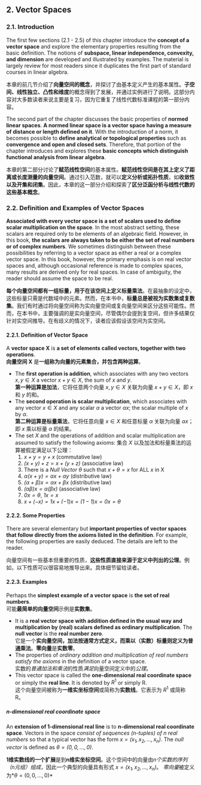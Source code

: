 ## 2. Vector Spaces
### 2.1. Introduction
The first few sections (2.1 - 2.5) of this chapter introduce the **concept of a vector space** and explore the elementary properties resulting from the basic definition. The notions of **subspace, linear independence, convexity, and dimension** are developed and illustrated by examples. The material is largely review for most readers since it duplicates the first part of standard courses in linear algebra.

本章的前几节介绍了**向量空间的概念**，并探讨了由基本定义产生的基本属性。**子空间、线性独立、凸性和维度**的概念得到了发展，并通过实例进行了说明。这部分内容对大多数读者来说主要是复习，因为它重复了线性代数标准课程的第一部分内容。

The second part of the chapter discusses the basic properties of **normed linear spaces**. **A normed linear space is a vector space having a measure of distance or length defined on it**. With the introduction of a norm, it becomes possible to **define analytical or topological properties** such as **convergence and open and closed sets**. Therefore, that portion of the chapter introduces and explores these **basic concepts which distinguish functional analysis from linear algebra**.

本章的第二部分讨论了**赋范线性空间**的基本属性。**赋范线性空间是在其上定义了距离或长度测量的向量空间**。通过引入范数，就可以**定义分析或拓扑性质**，如**收敛性以及开集和闭集**。因此，本章的这一部分介绍和探索了**区分泛函分析与线性代数的这些基本概念**。

### 2.2. Definition and Examples of Vector Spaces
**Associated with every vector space is a set of scalars used to define scalar multiplication on the space**. In the most abstract setting, these scalars are required only to be elements of an algebraic field. However, in this book, **the scalars are always taken to be either the set of real numbers or of complex numbers**. We sometimes distinguish between these possibilities by referring to a vector space as either a real or a complex vector space. In this book, however, the primary emphasis is on real vector spaces and, although occasional reference is made to complex spaces, many results are derived only for real spaces. In case of ambiguity, the reader should assume the space to be real.

**每个向量空间都有一组标量，用于在该空间上定义标量乘法**。在最抽象的设定中，这些标量只需是代数域中的元素。然而，在本书中，**标量总是被视为实数集或复数集**。我们有时通过将向量空间称为实向量空间或复向量空间来区分这些可能性。然而，在本书中，主要强调的是实向量空间，尽管偶尔会提到复空间，但许多结果仅针对实空间推导。在有歧义的情况下，读者应该假设该空间为实空间。

#### 2.2.1. Definition of Vector Space
A **vector space X** is **a set of elements called vectors, together with two operations**.   
**向量空间 X** 是**一组称为向量的元素集合，并包含两种运算**。
- The **first operation is addition**, which associates with any two vectors $x, y \in X$ a vector $x + y \in X$, the sum of $x$ and $y$.   
**第一种运算是加法**，它将任意两个向量 $x, y \in X$ 关联为向量 $x + y \in X$，即 $x$ 和 $y$ 的和。
- The **second operation is scalar multiplication**, which associates with any vector $x \in X$ and any scalar $\alpha$ a vector $\alpha x$; the scalar multiple of $x$ by $\alpha$.     
**第二种运算是标量乘法**，它将任意向量 $x \in X$ 和任意标量 $\alpha$ 关联为向量 $\alpha x$；即 $x$ 乘以标量 $\alpha$ 的结果。
- The set $X$ and the operations of addition and scalar multiplication are assumed to satisfy the following axioms:
集合 $X$ 以及加法和标量乘法的运算被假定满足以下公理：
  1. *$x+y=y+x$* (commutative law)  
  2. *$(x+y)+z = x+(y+z)$* (associative law)
  3. There is a *Null Vector $\theta$* such that *$x+\theta = x$* for ALL $x$ in X
  4. *$\alpha(x+y) = \alpha x+\alpha y$* (distributive law)
  5. *$(\alpha+\beta)x=\alpha x+\beta x$* (distributive law)
  6. *$(\alpha \beta)x = \alpha(\beta x)$* (associative law)
  7. *$0x=\theta$*, *$1x = x$*
  8. *$x + (-x) =1x + (-1)x=(1-1)x = 0x = \theta$*
#### 2.2.2. Some Properties 
There are several elementary but **important properties of vector spaces that follow directly from the axioms listed in the definition**. For example, the following properties are easily deduced. The details are left to the reader.

向量空间有一些基本但重要的性质，**这些性质直接来源于定义中列出的公理**。例如，以下性质可以很容易地推导出来。具体细节留给读者。

#### 2.2.3. Examples
Perhaps the **simplest example of a vector space** is **the set of real numbers**.   
可能**最简单的向量空间**示例是**实数集**。
- It is a **real vector space with addition defined in the usual way and multiplication by (real) scalars defined as ordinary multiplication**. The **null vector** is the **real number zero**.   
它是一个**实向量空间，加法按通常方式定义，而乘以（实数）标量则定义为普通乘法**。**零向量**是**实数零**。
- The properties of *ordinary addition and multiplication of real numbers satisfy the axioms* in the definition of a vector space.   
实数的*普通加法和乘法*的性质*满足*向量空间定义中的*公理*。
- This vector space is called the **one-dimensional real coordinate space** or simply the **real line**. It is denoted by $R^1$ or simply R.  
这个向量空间被称为**一维实坐标空间**或简称为**实数线**。它表示为 $R^1$ 或简称 R。
##### n-dimensional real coordinate space
An **extension of 1-dimensional real line** is to **n-dimensional real coordinate space**. Vectors in the space *consist of sequences (n-tuples) of n real numbers* so that a typical vector has the form *$x = (x_1, x_2, \ldots, x_n)$*. The *null
vector* is defined as *$\theta = (0, 0, \ldots ,0)$*.

**1维实数线的一个扩展**是到**n维实坐标空间**。这个空间中的向量由*n个实数的序列（n元组）组成*，因此一个典型的向量具有形式 *$x = (x_1, x_2, \ldots, x_n)$*。 *零向量*被定义为*$\theta = (0, 0, \ldots ,0)$*

